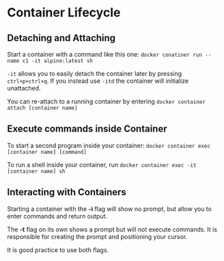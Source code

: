 # Container Lifecycle

## Detaching and Attaching

Start a container with a command like this one:
`docker conatiner run --name c1 -it alpine:latest sh`

`-it` allows you to easily detach the container later by pressing `ctrl+p+ctrl+q`. If you instead use `-itd` the container will initialize unattached.

You can re-attach to a running container by entering `docker container attach [container name]`

## Execute commands inside Container

To start a second program inside your container:
`docker container exec [container name] [command]`

To run a shell inside your container, run
`docker container exec -it [container name] sh`

## Interacting with Containers
Starting a container with the **-i** flag will show no prompt, but allow you to enter commands and return output.

The **-t** flag on its own shows a prompt but will not execute commands. It is responsible for creating the prompt and positioning your cursor.

It is good practice to use both flags.

